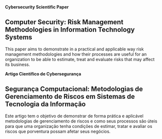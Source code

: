 **Cybersecurity Scientific Paper**

## Computer Security: Risk Management Methodologies in Information Technology Systems

This paper aims to demonstrate in a practical and applicable way risk management methodologies and how their processes are useful for an organization to be able to estimate, treat
and evaluate risks that may affect its business.

**Artigo Científico de Cybersegurança**

## Segurança Computacional: Metodologias de Gerenciamento de Riscos em Sistemas de Tecnologia da Informação

Este artigo tem o objetivo de demonstrar de forma prática e aplicável metodologias de gerenciamento de riscos e como seus processos são úteis para que uma organização tenha
condições de estimar, tratar e avaliar os riscos que porventura possam afetar seus negócios.


